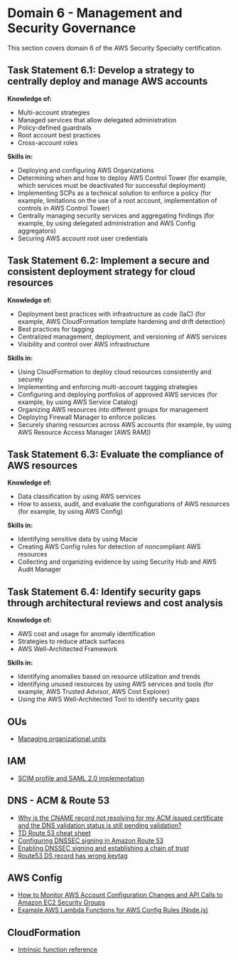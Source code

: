 # Domain 6 - Management and Security Governance

This section covers domain 6 of the AWS Security Specialty certification.

## Task Statement 6.1: Develop a strategy to centrally deploy and manage AWS accounts

**Knowledge of:**

- Multi-account strategies
- Managed services that allow delegated administration
- Policy-defined guardrails
- Root account best practices
- Cross-account roles

**Skills in:**

- Deploying and configuring AWS Organizations
- Determining when and how to deploy AWS Control Tower (for example, which services must be deactivated for successful deployment)
- Implementing SCPs as a technical solution to enforce a policy (for example, limitations on the use of a root account, implementation of controls in AWS Control Tower)
- Centrally managing security services and aggregating findings (for example,
by using delegated administration and AWS Config aggregators)
- Securing AWS account root user credentials

## Task Statement 6.2: Implement a secure and consistent deployment strategy for cloud resources

**Knowledge of:**

- Deployment best practices with infrastructure as code (IaC) (for example, AWS CloudFormation template hardening and drift detection)
- Best practices for tagging
- Centralized management, deployment, and versioning of AWS services
- Visibility and control over AWS infrastructure

**Skills in:**

- Using CloudFormation to deploy cloud resources consistently and securely
- Implementing and enforcing multi-account tagging strategies
- Configuring and deploying portfolios of approved AWS services (for example, by using AWS Service Catalog)
- Organizing AWS resources into different groups for management
- Deploying Firewall Manager to enforce policies
- Securely sharing resources across AWS accounts (for example, by using AWS Resource Access Manager [AWS RAM])

## Task Statement 6.3: Evaluate the compliance of AWS resources

**Knowledge of:**

- Data classification by using AWS services
- How to assess, audit, and evaluate the configurations of AWS resources (for example, by using AWS Config)

**Skills in:**

- Identifying sensitive data by using Macie
- Creating AWS Config rules for detection of noncompliant AWS resources
- Collecting and organizing evidence by using Security Hub and AWS Audit Manager

## Task Statement 6.4: Identify security gaps through architectural reviews and cost analysis

**Knowledge of:**

- AWS cost and usage for anomaly identification
- Strategies to reduce attack surfaces
- AWS Well-Architected Framework

**Skills in:**

- Identifying anomalies based on resource utilization and trends
- Identifying unused resources by using AWS services and tools (for example, AWS Trusted Advisor, AWS Cost Explorer)
- Using the AWS Well-Architected Tool to identify security gaps

## OUs 

- [Managing organizational units](https://docs.aws.amazon.com/organizations/latest/userguide/orgs_manage_ous.html)

## IAM

- [SCIM profile and SAML 2.0 implementation](https://docs.aws.amazon.com/singlesignon/latest/userguide/scim-profile-saml.html)

## DNS - ACM & Route 53

- [Why is the CNAME record not resolving for my ACM issued certificate and the DNS validation status is still pending validation?](https://repost.aws/knowledge-center/acm-certificate-pending-validation)
- [TD Route 53 cheat sheet](https://tutorialsdojo.com/amazon-route-53/)
- [Configuring DNSSEC signing in Amazon Route 53](https://docs.aws.amazon.com/Route53/latest/DeveloperGuide/dns-configuring-dnssec.html)
- [Enabling DNSSEC signing and establishing a chain of trust](https://docs.aws.amazon.com/Route53/latest/DeveloperGuide/dns-configuring-dnssec-enable-signing.html)
- [Route53 DS record has wrong keytag](https://repost.aws/pt/questions/QUnoNwU3yIS66WSWfuH2H35Q/route53-ds-record-has-wrong-keytag)

## AWS Config

- [How to Monitor AWS Account Configuration Changes and API Calls to Amazon EC2 Security Groups](https://aws.amazon.com/blogs/security/how-to-monitor-aws-account-configuration-changes-and-api-calls-to-amazon-ec2-security-groups/)
- [Example AWS Lambda Functions for AWS Config Rules (Node.js)](https://docs.aws.amazon.com/config/latest/developerguide/evaluate-config_develop-rules_nodejs-sample.html)

## CloudFormation

- [Intrinsic function reference](https://docs.aws.amazon.com/AWSCloudFormation/latest/UserGuide/intrinsic-function-reference.html)